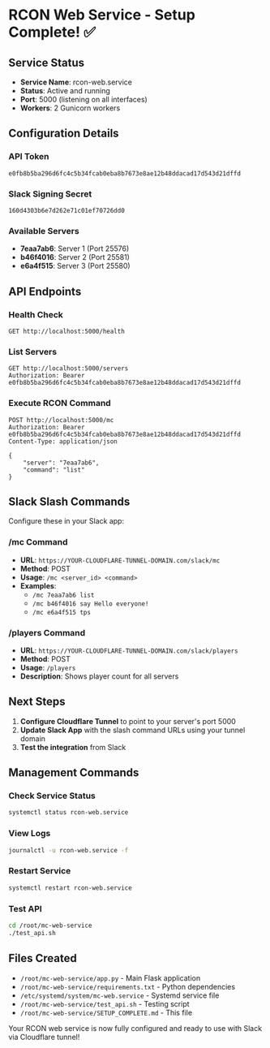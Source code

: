 # RCON Web Service - Setup Complete! ✅

## Service Status
- **Service Name**: rcon-web.service
- **Status**: Active and running
- **Port**: 5000 (listening on all interfaces)
- **Workers**: 2 Gunicorn workers

## Configuration Details

### API Token
```
e0fb8b5ba296d6fc4c5b34fcab0eba8b7673e8ae12b48ddacad17d543d21dffd
```

### Slack Signing Secret
```
160d4303b6e7d262e71c01ef70726dd0
```

### Available Servers
- **7eaa7ab6**: Server 1 (Port 25576)
- **b46f4016**: Server 2 (Port 25581)  
- **e6a4f515**: Server 3 (Port 25580)

## API Endpoints

### Health Check
```
GET http://localhost:5000/health
```

### List Servers
```
GET http://localhost:5000/servers
Authorization: Bearer e0fb8b5ba296d6fc4c5b34fcab0eba8b7673e8ae12b48ddacad17d543d21dffd
```

### Execute RCON Command
```
POST http://localhost:5000/mc
Authorization: Bearer e0fb8b5ba296d6fc4c5b34fcab0eba8b7673e8ae12b48ddacad17d543d21dffd
Content-Type: application/json

{
    "server": "7eaa7ab6",
    "command": "list"
}
```

## Slack Slash Commands

Configure these in your Slack app:

### /mc Command
- **URL**: `https://YOUR-CLOUDFLARE-TUNNEL-DOMAIN.com/slack/mc`
- **Method**: POST
- **Usage**: `/mc <server_id> <command>`
- **Examples**:
  - `/mc 7eaa7ab6 list`
  - `/mc b46f4016 say Hello everyone!`
  - `/mc e6a4f515 tps`

### /players Command
- **URL**: `https://YOUR-CLOUDFLARE-TUNNEL-DOMAIN.com/slack/players`
- **Method**: POST
- **Usage**: `/players`
- **Description**: Shows player count for all servers

## Next Steps

1. **Configure Cloudflare Tunnel** to point to your server's port 5000
2. **Update Slack App** with the slash command URLs using your tunnel domain
3. **Test the integration** from Slack

## Management Commands

### Check Service Status
```bash
systemctl status rcon-web.service
```

### View Logs
```bash
journalctl -u rcon-web.service -f
```

### Restart Service
```bash
systemctl restart rcon-web.service
```

### Test API
```bash
cd /root/mc-web-service
./test_api.sh
```

## Files Created
- `/root/mc-web-service/app.py` - Main Flask application
- `/root/mc-web-service/requirements.txt` - Python dependencies
- `/etc/systemd/system/mc-web.service` - Systemd service file
- `/root/mc-web-service/test_api.sh` - Testing script
- `/root/mc-web-service/SETUP_COMPLETE.md` - This file

Your RCON web service is now fully configured and ready to use with Slack via Cloudflare tunnel!
